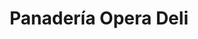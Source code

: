 ---
title: "Panadería Opera Deli"
url: /caracas/panaderia-opera-deli-av-jose-antonio-paez/
shop: panadería
---